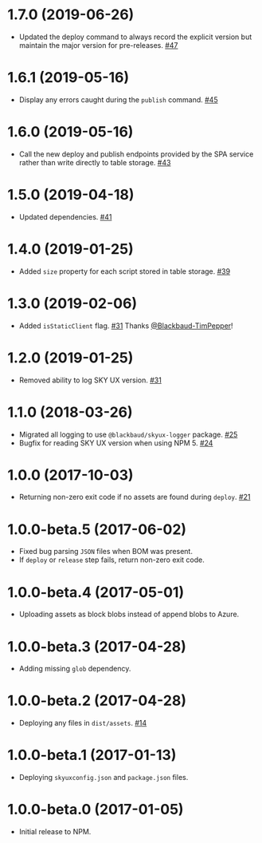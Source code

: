 # 1.7.0 (2019-06-26)

- Updated the deploy command to always record the explicit version but maintain the major version for pre-releases. [#47](https://github.com/blackbaud/skyux-deploy/pull/47)

# 1.6.1 (2019-05-16)

- Display any errors caught during the `publish` command. [#45](https://github.com/blackbaud/skyux-deploy/pull/45)

# 1.6.0 (2019-05-16)

- Call the new deploy and publish endpoints provided by the SPA service rather than write directly to table storage. [#43](https://github.com/blackbaud/skyux-deploy/pull/43)

# 1.5.0 (2019-04-18)

- Updated dependencies. [#41](https://github.com/blackbaud/skyux-deploy/pull/41)

# 1.4.0 (2019-01-25)

- Added `size` property for each script stored in table storage. [#39](https://github.com/blackbaud/skyux-deploy/pull/39)

# 1.3.0 (2019-02-06)

- Added `isStaticClient` flag. [#31](https://github.com/blackbaud/skyux-deploy/pull/30) Thanks [@Blackbaud-TimPepper](https://github.com/Blackbaud-TimPepper)!

# 1.2.0 (2019-01-25)

- Removed ability to log SKY UX version. [#31](https://github.com/blackbaud/skyux-deploy/pull/31)

# 1.1.0 (2018-03-26)

- Migrated all logging to use `@blackbaud/skyux-logger` package. [#25](https://github.com/blackbaud/skyux-builder/pull/25)
- Bugfix for reading SKY UX version when using NPM 5. [#24](https://github.com/blackbaud/skyux-builder/pull/24)

# 1.0.0 (2017-10-03)

- Returning non-zero exit code if no assets are found during `deploy`. [#21](https://github.com/blackbaud/skyux-deploy/pull/21)

# 1.0.0-beta.5 (2017-06-02)

- Fixed bug parsing `JSON` files when BOM was present.
- If `deploy` or `release` step fails, return non-zero exit code.

# 1.0.0-beta.4 (2017-05-01)

- Uploading assets as block blobs instead of append blobs to Azure. 

# 1.0.0-beta.3 (2017-04-28)

- Adding missing `glob` dependency.

# 1.0.0-beta.2 (2017-04-28)

- Deploying any files in `dist/assets`. [#14](https://github.com/blackbaud/skyux-deploy/pull/14)

# 1.0.0-beta.1 (2017-01-13)

- Deploying `skyuxconfig.json` and `package.json` files.

# 1.0.0-beta.0 (2017-01-05)

- Initial release to NPM.
